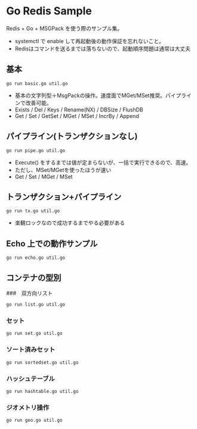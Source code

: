 # Go Redis Sample

Redis + Go + MSGPack を使う際のサンプル集。

- systemctl で enable して再起動後の動作保証を忘れないこと。
- Redisはコマンドを送るまでは落ちないので、起動順序問題は通常は大丈夫

## 基本

`go run basic.go util.go`

- 基本の文字列型＋MsgPackの操作。速度面でMGet/MSet推奨。パイプラインで改善可能。
- Exists / Del / Keys / Rename(NX) / DBSize / FlushDB
- Get / Set / GetSet / MGet / MSet / IncrBy / Append

## パイプライン(トランザクションなし)

`go run pipe.go util.go`

- Execute() をするまでは値が定まらないが、一括で実行できるので、高速。
- ただし、MSet/MGetを使ったほうが速い
- Get / Set / MGet / MSet

## トランザクション+パイプライン

`go run tx.go util.go`

- 楽観ロックなので成功するまでやる必要がある

## Echo 上での動作サンプル

`go run echo.go util.go`

## コンテナの型別

###　双方向リスト

`go run list.go util.go`

### セット

`go run set.go util.go`

### ソート済みセット

`go run sortedset.go util.go`

### ハッシュテーブル

`go run hashtable.go util.go`

### ジオメトリ操作

`go run geo.go util.go`
